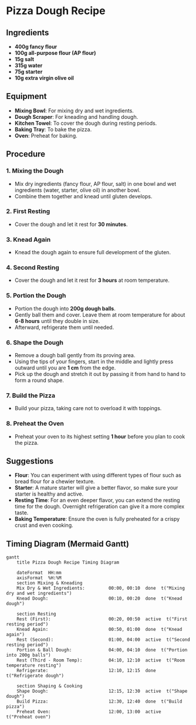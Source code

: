 # Pizza Dough Recipe

## Ingredients

- **400g fancy flour**
- **100g all-purpose flour (AP flour)**
- **15g salt**
- **315g water**
- **75g starter**
- **10g extra virgin olive oil**

## Equipment

- **Mixing Bowl**: For mixing dry and wet ingredients.
- **Dough Scraper**: For kneading and handling dough.
- **Kitchen Towel**: To cover the dough during resting periods.
- **Baking Tray**: To bake the pizza.
- **Oven**: Preheat for baking.

## Procedure

### 1. Mixing the Dough
- Mix dry ingredients (fancy flour, AP flour, salt) in one bowl and wet ingredients (water, starter, olive oil) in another bowl.
- Combine them together and knead until gluten develops.

### 2. First Resting
- Cover the dough and let it rest for **30 minutes**.

### 3. Knead Again
- Knead the dough again to ensure full development of the gluten.

### 4. Second Resting
- Cover the dough and let it rest for **3 hours** at room temperature.

### 5. Portion the Dough
- Portion the dough into **200g dough balls**.
- Gently ball them and cover. Leave them at room temperature for about **6-8 hours** until they double in size.
- Afterward, refrigerate them until needed.

### 6. Shape the Dough
- Remove a dough ball gently from its proving area.
- Using the tips of your fingers, start in the middle and lightly press outward until you are **1 cm** from the edge.
- Pick up the dough and stretch it out by passing it from hand to hand to form a round shape.

### 7. Build the Pizza
- Build your pizza, taking care not to overload it with toppings.

### 8. Preheat the Oven
- Preheat your oven to its highest setting **1 hour** before you plan to cook the pizza.

## Suggestions

- **Flour**: You can experiment with using different types of flour such as bread flour for a chewier texture.
- **Starter**: A mature starter will give a better flavor, so make sure your starter is healthy and active.
- **Resting Time**: For an even deeper flavor, you can extend the resting time for the dough. Overnight refrigeration can give it a more complex taste.
- **Baking Temperature**: Ensure the oven is fully preheated for a crispy crust and even cooking.

## Timing Diagram (Mermaid Gantt)

```mermaid
gantt
    title Pizza Dough Recipe Timing Diagram

    dateFormat  HH:mm
    axisFormat  %H:%M
    section Mixing & Kneading
    Mix Dry & Wet Ingredients:         00:00, 00:10  done  t("Mixing dry and wet ingredients")
    Knead Dough:                       00:10, 00:20  done  t("Knead dough")

    section Resting
    Rest (First):                      00:20, 00:50  active  t("First resting period")
    Knead Again:                       00:50, 01:00  done  t("Knead again")
    Rest (Second):                     01:00, 04:00  active  t("Second resting period")
    Portion & Ball Dough:              04:00, 04:10  done  t("Portion into 200g balls")
    Rest (Third - Room Temp):          04:10, 12:10  active  t("Room temperature resting")
    Refrigerate:                       12:10, 12:15  done  t("Refrigerate dough")

    section Shaping & Cooking
    Shape Dough:                       12:15, 12:30  active  t("Shape dough")
    Build Pizza:                       12:30, 12:40  done  t("Build pizza")
    Preheat Oven:                      12:00, 13:00  active  t("Preheat oven")
```
